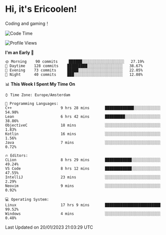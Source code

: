 # Hi, it's Ericoolen!
Coding and gaming！

<!--START_SECTION:waka-->
![Code Time](http://img.shields.io/badge/Code%20Time-632%20hrs%2037%20mins-blue)

![Profile Views](http://img.shields.io/badge/Profile%20Views-0-blue)

**I'm an Early 🐤** 

```text
🌞 Morning    90 commits     ██████░░░░░░░░░░░░░░░░░░░   27.19% 
🌆 Daytime    128 commits    █████████░░░░░░░░░░░░░░░░   38.67% 
🌃 Evening    73 commits     █████░░░░░░░░░░░░░░░░░░░░   22.05% 
🌙 Night      40 commits     ███░░░░░░░░░░░░░░░░░░░░░░   12.08%

```


📊 **This Week I Spent My Time On** 

```text
⌚︎ Time Zone: Europe/Amsterdam

💬 Programming Languages: 
C++                      9 hrs 28 mins       █████████████░░░░░░░░░░░░   54.98% 
Lean                     6 hrs 42 mins       █████████░░░░░░░░░░░░░░░░   38.86% 
ObjectiveC               18 mins             ░░░░░░░░░░░░░░░░░░░░░░░░░   1.83% 
Kotlin                   16 mins             ░░░░░░░░░░░░░░░░░░░░░░░░░   1.56% 
Java                     7 mins              ░░░░░░░░░░░░░░░░░░░░░░░░░   0.72%

🔥 Editors: 
CLion                    8 hrs 29 mins       ████████████░░░░░░░░░░░░░   49.24% 
VS Code                  8 hrs 12 mins       ████████████░░░░░░░░░░░░░   47.55% 
IntelliJ                 23 mins             ░░░░░░░░░░░░░░░░░░░░░░░░░   2.29% 
Neovim                   9 mins              ░░░░░░░░░░░░░░░░░░░░░░░░░   0.92%

💻 Operating System: 
Linux                    17 hrs 9 mins       █████████████████████████   99.52% 
Windows                  4 mins              ░░░░░░░░░░░░░░░░░░░░░░░░░   0.48%

```


 Last Updated on 20/01/2023 21:03:29 UTC
<!--END_SECTION:waka-->

